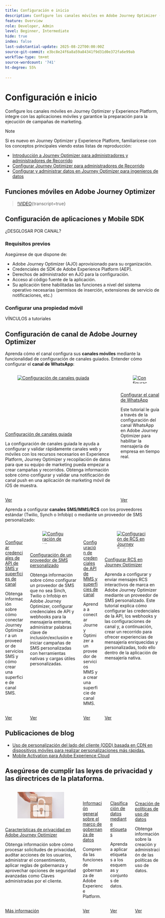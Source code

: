 ```yaml
---
title: Configuración e inicio
description: Configure los canales móviles en Adobe Journey Optimizer (AJO) y Adobe Experience Platform (AEP), integre los canales con las aplicaciones móviles y asegúrese de que está preparado para ejecutar campañas de marketing.
feature: Overview
role: Developer, Admin
level: Beginner, Intermediate
hide: true
index: false
last-substantial-update: 2025-08-22T00:00:00Z
source-git-commit: e3bc8e24f6a8a59a84341f9d31d0e372fa6e99ab
workflow-type: tm+mt
source-wordcount: '741'
ht-degree: 55%

---
```



# Configuración e inicio

Configure los canales móviles en Journey Optimizer y Experience Platform, integre con las aplicaciones móviles y garantice la preparación para la ejecución de campañas de marketing.

>[!NOTE]
>
>Si es nuevo en Journey Optimizer y Experience Platform, familiarícese con los conceptos principales viendo estas listas de reproducción:
>
>* [Introducción a Journey Optimizer para administradores y administradores de Recorrido](https://experienceleague.adobe.com/es/playlists/journey-optimizer-getting-started-for-journey-administrators-and-managers)
>* [Configurar Journey Optimizer para administradores de Recorrido](https://experienceleague.adobe.com/es/playlists/journey-optimizer-configure-journey-optimizer-for-administrators)
>* [Configurar y administrar datos en Journey Optimizer para ingenieros de datos](https://experienceleague.adobe.com/es/playlists/journey-optimizer-configure-and-manage-data-for-data-engineers)


## Funciones móviles en Adobe Journey Optimizer

>[!VIDEO](https://video.tv.adobe.com/v/344614?quality=12&learn=on&captions=spa){transcript=true}

## Configuración de aplicaciones y Mobile SDK

¿DESGLOSAR POR CANAL?

### Requisitos previos

Asegúrese de que dispone de:

* Adobe Journey Optimizer (AJO) aprovisionado para su organización.
* Credenciales de SDK de Adobe Experience Platform (AEP).
* Derechos de administrador en AJO para la configuración.
* Acceso al código fuente de la aplicación.
* Su aplicación tiene habilitadas las funciones a nivel del sistema operativo necesarias (permisos de inserción, extensiones de servicio de notificaciones, etc.)

### Configurar una propiedad móvil

VÍNCULOS a tutoriales


## Configuración de canal de Adobe Journey Optimizer

Aprenda cómo el canal configura sus **canales móviles** mediante la funcionalidad de configuración de canales guiados. Entender cómo configurar el **canal de WhatsApp**:

<!-- CARDS
* https://experienceleague.adobe.com/es/docs/journey-optimizer-learn/tutorials/configuration/channel-configuration/web-and-mobile-channels/guided-channel-setup
* https://experienceleague.adobe.com/es/docs/journey-optimizer-learn/tutorials/configuration/channel-configuration/whatsapp-channel/set-up-whatsapp-channel
-->
<!-- START CARDS HTML - DO NOT MODIFY BY HAND -->
<div class="columns">
    <div class="column is-half-tablet is-half-desktop is-one-third-widescreen" aria-label="Guided channel setup">
        <div class="card" style="height: 100%; display: flex; flex-direction: column; height: 100%;">
            <div class="card-image">
                <figure class="image x-is-16by9">
                    <a href="https://experienceleague.adobe.com/es/docs/journey-optimizer-learn/tutorials/configuration/channel-configuration/web-and-mobile-channels/guided-channel-setup" title="Configuración de canales guiada" target="_blank" rel="referrer">
                        <img class="is-bordered-r-small" src="https://video.tv.adobe.com/v/3433053/?format=jpeg&nocache=1755888511558" alt="Configuración de canales guiada"
                             style="width: 100%; aspect-ratio: 16 / 9; object-fit: cover; overflow: hidden; display: block; margin: auto;">
                    </a>
                </figure>
            </div>
            <div class="card-content is-padded-small" style="display: flex; flex-direction: column; flex-grow: 1; justify-content: space-between;">
                <div class="top-card-content">
                    <p class="headline is-size-6 has-text-weight-bold">
                        <a href="https://experienceleague.adobe.com/es/docs/journey-optimizer-learn/tutorials/configuration/channel-configuration/web-and-mobile-channels/guided-channel-setup" target="_blank" rel="referrer" title="Configuración de canales guiada">Configuración de canales guiada</a>
                    </p>
                    <p class="is-size-6">La configuración de canales guiada le ayuda a configurar y validar rápidamente canales web y móviles con los recursos necesarios en Experience Platform, Journey Optimizer y recopilación de datos para que su equipo de marketing pueda empezar a crear campañas y recorridos. Obtenga información sobre cómo configurar y validar una notificación de canal push en una aplicación de marketing móvil de iOS de muestra.</p>
                </div>
                <a href="https://experienceleague.adobe.com/es/docs/journey-optimizer-learn/tutorials/configuration/channel-configuration/web-and-mobile-channels/guided-channel-setup" target="_blank" rel="referrer" class="spectrum-Button spectrum-Button--outline spectrum-Button--primary spectrum-Button--sizeM" style="align-self: flex-start; margin-top: 1rem;">
                    <span class="spectrum-Button-label has-no-wrap has-text-weight-bold">Ver</span>
                </a>
            </div>
        </div>
    </div>
    <div class="column is-half-tablet is-half-desktop is-one-third-widescreen" aria-label="Set up the WhatsApp channel">
        <div class="card" style="height: 100%; display: flex; flex-direction: column; height: 100%;">
            <div class="card-image">
                <figure class="image x-is-16by9">
                    <a href="https://experienceleague.adobe.com/es/docs/journey-optimizer-learn/tutorials/configuration/channel-configuration/whatsapp-channel/set-up-whatsapp-channel" title="Configuración del canal de WhatsApp" target="_blank" rel="referrer">
                        <img class="is-bordered-r-small" src="https://video.tv.adobe.com/v/3470271/?format=jpeg&nocache=1755888511569&captions=spa" alt="Configuración del canal de WhatsApp"
                             style="width: 100%; aspect-ratio: 16 / 9; object-fit: cover; overflow: hidden; display: block; margin: auto;">
                    </a>
                </figure>
            </div>
            <div class="card-content is-padded-small" style="display: flex; flex-direction: column; flex-grow: 1; justify-content: space-between;">
                <div class="top-card-content">
                    <p class="headline is-size-6 has-text-weight-bold">
                        <a href="https://experienceleague.adobe.com/es/docs/journey-optimizer-learn/tutorials/configuration/channel-configuration/whatsapp-channel/set-up-whatsapp-channel" target="_blank" rel="referrer" title="Configuración del canal de WhatsApp">Configurar el canal de WhatsApp</a>
                    </p>
                    <p class="is-size-6">Este tutorial le guía a través de la configuración del canal WhatsApp en Adobe Journey Optimizer para habilitar la mensajería de empresa en tiempo real.</p>
                </div>
                <a href="https://experienceleague.adobe.com/es/docs/journey-optimizer-learn/tutorials/configuration/channel-configuration/whatsapp-channel/set-up-whatsapp-channel" target="_blank" rel="referrer" class="spectrum-Button spectrum-Button--outline spectrum-Button--primary spectrum-Button--sizeM" style="align-self: flex-start; margin-top: 1rem;">
                    <span class="spectrum-Button-label has-no-wrap has-text-weight-bold">Ver</span>
                </a>
            </div>
        </div>
    </div>
</div>
<!-- END CARDS HTML - DO NOT MODIFY BY HAND -->


Aprenda a configurar **canales SMS/MMS/RCS** con los proveedores estándar (Twilio, Synch o Infobip) o mediante un proveedor de SMS personalizado:

<!-- CARDS
* https://experienceleague.adobe.com/es/docs/journey-optimizer-learn/tutorials/configuration/channel-configuration/sms-mms-channel/set-up-sms-channel
* https://experienceleague.adobe.com/es/docs/journey-optimizer-learn/tutorials/configuration/channel-configuration/sms-mms-channel/configure-custom-sms-provider
* https://experienceleague.adobe.com/es/docs/journey-optimizer-learn/tutorials/configuration/channel-configuration/sms-mms-channel/configure-mms-api-credentials-and-channel-surfaces
* https://experienceleague.adobe.com/es/docs/journey-optimizer-learn/tutorials/configuration/channel-configuration/sms-mms-channel/set-up-rcs
-->
<!-- START CARDS HTML - DO NOT MODIFY BY HAND -->
<div class="columns">
    <div class="column is-half-tablet is-half-desktop is-one-third-widescreen" aria-label="Configure SMS API credentials and channel surfaces">
        <div class="card" style="height: 100%; display: flex; flex-direction: column; height: 100%;">
            <div class="card-image">
                <figure class="image x-is-16by9">
                    <a href="https://experienceleague.adobe.com/es/docs/journey-optimizer-learn/tutorials/configuration/channel-configuration/sms-mms-channel/set-up-sms-channel" title="Configuración de credenciales de API de SMS y superficies de canal" target="_blank" rel="referrer">
                        <img class="is-bordered-r-small" src="https://video.tv.adobe.com/v/3418544?format=jpeg&nocache=1755888512031&captions=spa" alt="Configuración de credenciales de API de SMS y superficies de canal"
                             style="width: 100%; aspect-ratio: 16 / 9; object-fit: cover; overflow: hidden; display: block; margin: auto;">
                    </a>
                </figure>
            </div>
            <div class="card-content is-padded-small" style="display: flex; flex-direction: column; flex-grow: 1; justify-content: space-between;">
                <div class="top-card-content">
                    <p class="headline is-size-6 has-text-weight-bold">
                        <a href="https://experienceleague.adobe.com/es/docs/journey-optimizer-learn/tutorials/configuration/channel-configuration/sms-mms-channel/set-up-sms-channel" target="_blank" rel="referrer" title="Configuración de credenciales de API de SMS y superficies de canal">Configurar credenciales de API de SMS y superficies de canal</a>
                    </p>
                    <p class="is-size-6">Obtenga información sobre cómo conectar Journey Optimizer a un proveedor de servicios SMS y cómo crear una superficie de canal SMS.</p>
                </div>
                <a href="https://experienceleague.adobe.com/es/docs/journey-optimizer-learn/tutorials/configuration/channel-configuration/sms-mms-channel/set-up-sms-channel" target="_blank" rel="referrer" class="spectrum-Button spectrum-Button--outline spectrum-Button--primary spectrum-Button--sizeM" style="align-self: flex-start; margin-top: 1rem;">
                    <span class="spectrum-Button-label has-no-wrap has-text-weight-bold">Ver</span>
                </a>
            </div>
        </div>
    </div>
    <div class="column is-half-tablet is-half-desktop is-one-third-widescreen" aria-label="Configure a custom SMS provider">
        <div class="card" style="height: 100%; display: flex; flex-direction: column; height: 100%;">
            <div class="card-image">
                <figure class="image x-is-16by9">
                    <a href="https://experienceleague.adobe.com/es/docs/journey-optimizer-learn/tutorials/configuration/channel-configuration/sms-mms-channel/configure-custom-sms-provider" title="Configuración de un proveedor de SMS personalizado" target="_blank" rel="referrer">
                        <img class="is-bordered-r-small" src="https://video.tv.adobe.com/v/3431625/?format=jpeg&nocache=1755888512068" alt="Configuración de un proveedor de SMS personalizado"
                             style="width: 100%; aspect-ratio: 16 / 9; object-fit: cover; overflow: hidden; display: block; margin: auto;">
                    </a>
                </figure>
            </div>
            <div class="card-content is-padded-small" style="display: flex; flex-direction: column; flex-grow: 1; justify-content: space-between;">
                <div class="top-card-content">
                    <p class="headline is-size-6 has-text-weight-bold">
                        <a href="https://experienceleague.adobe.com/es/docs/journey-optimizer-learn/tutorials/configuration/channel-configuration/sms-mms-channel/configure-custom-sms-provider" target="_blank" rel="referrer" title="Configuración de un proveedor de SMS personalizado">Configuración de un proveedor de SMS personalizado</a>
                    </p>
                    <p class="is-size-6">Obtenga información sobre cómo configurar un proveedor de SMS que no sea Sinch, Twilio o Infobip en Adobe Journey Optimizer, configurar credenciales de API y webhooks para la mensajería entrante, administrar palabras clave de inclusión/exclusión e iniciar campañas de SMS personalizadas con herramientas nativas y cargas útiles personalizadas.</p>
                </div>
                <a href="https://experienceleague.adobe.com/es/docs/journey-optimizer-learn/tutorials/configuration/channel-configuration/sms-mms-channel/configure-custom-sms-provider" target="_blank" rel="referrer" class="spectrum-Button spectrum-Button--outline spectrum-Button--primary spectrum-Button--sizeM" style="align-self: flex-start; margin-top: 1rem;">
                    <span class="spectrum-Button-label has-no-wrap has-text-weight-bold">Ver</span>
                </a>
            </div>
        </div>
    </div>
    <div class="column is-half-tablet is-half-desktop is-one-third-widescreen" aria-label="Configure MMS API credentials and channel surfaces">
        <div class="card" style="height: 100%; display: flex; flex-direction: column; height: 100%;">
            <div class="card-image">
                <figure class="image x-is-16by9">
                    <a href="https://experienceleague.adobe.com/es/docs/journey-optimizer-learn/tutorials/configuration/channel-configuration/sms-mms-channel/configure-mms-api-credentials-and-channel-surfaces" title="Configuración de credenciales de API de MMS y superficies de canal" target="_blank" rel="referrer">
                        <img class="is-bordered-r-small" src="https://video.tv.adobe.com/v/3438049/?format=jpeg&nocache=1755888512061&captions=spa" alt="Configuración de credenciales de API de MMS y superficies de canal"
                             style="width: 100%; aspect-ratio: 16 / 9; object-fit: cover; overflow: hidden; display: block; margin: auto;">
                    </a>
                </figure>
            </div>
            <div class="card-content is-padded-small" style="display: flex; flex-direction: column; flex-grow: 1; justify-content: space-between;">
                <div class="top-card-content">
                    <p class="headline is-size-6 has-text-weight-bold">
                        <a href="https://experienceleague.adobe.com/es/docs/journey-optimizer-learn/tutorials/configuration/channel-configuration/sms-mms-channel/configure-mms-api-credentials-and-channel-surfaces" target="_blank" rel="referrer" title="Configuración de credenciales de API de MMS y superficies de canal">Configuración de credenciales de API de MMS y superficies de canal</a>
                    </p>
                    <p class="is-size-6">Aprenda a conectar Journey Optimizer a un proveedor de servicios MMS y a crear una superficie de canal MMS.</p>
                </div>
                <a href="https://experienceleague.adobe.com/es/docs/journey-optimizer-learn/tutorials/configuration/channel-configuration/sms-mms-channel/configure-mms-api-credentials-and-channel-surfaces" target="_blank" rel="referrer" class="spectrum-Button spectrum-Button--outline spectrum-Button--primary spectrum-Button--sizeM" style="align-self: flex-start; margin-top: 1rem;">
                    <span class="spectrum-Button-label has-no-wrap has-text-weight-bold">Ver</span>
                </a>
            </div>
        </div>
    </div>
    <div class="column is-half-tablet is-half-desktop is-one-third-widescreen" aria-label="Set up RCS in Journey Optimizer">
        <div class="card" style="height: 100%; display: flex; flex-direction: column; height: 100%;">
            <div class="card-image">
                <figure class="image x-is-16by9">
                    <a href="https://experienceleague.adobe.com/es/docs/journey-optimizer-learn/tutorials/configuration/channel-configuration/sms-mms-channel/set-up-rcs" title="Configuración de RCS en Journey Optimizer" target="_blank" rel="referrer">
                        <img class="is-bordered-r-small" src="https://video.tv.adobe.com/v/3464758/?format=jpeg&nocache=1755888512073&captions=spa" alt="Configuración de RCS en Journey Optimizer"
                             style="width: 100%; aspect-ratio: 16 / 9; object-fit: cover; overflow: hidden; display: block; margin: auto;">
                    </a>
                </figure>
            </div>
            <div class="card-content is-padded-small" style="display: flex; flex-direction: column; flex-grow: 1; justify-content: space-between;">
                <div class="top-card-content">
                    <p class="headline is-size-6 has-text-weight-bold">
                        <a href="https://experienceleague.adobe.com/es/docs/journey-optimizer-learn/tutorials/configuration/channel-configuration/sms-mms-channel/set-up-rcs" target="_blank" rel="referrer" title="Configuración de RCS en Journey Optimizer">Configurar RCS en Journey Optimizer</a>
                    </p>
                    <p class="is-size-6">Aprenda a configurar y enviar mensajes RCS interactivos de marca en Adobe Journey Optimizer mediante un proveedor de SMS personalizado. Este tutorial explica cómo configurar las credenciales de la API, los webhooks y las configuraciones de canal y, a continuación, crear un recorrido para ofrecer experiencias de mensajería enriquecidas y personalizadas, todo ello dentro de la aplicación de mensajería nativa.</p>
                </div>
                <a href="https://experienceleague.adobe.com/es/docs/journey-optimizer-learn/tutorials/configuration/channel-configuration/sms-mms-channel/set-up-rcs" target="_blank" rel="referrer" class="spectrum-Button spectrum-Button--outline spectrum-Button--primary spectrum-Button--sizeM" style="align-self: flex-start; margin-top: 1rem;">
                    <span class="spectrum-Button-label has-no-wrap has-text-weight-bold">Ver</span>
                </a>
            </div>
        </div>
    </div>
</div>
<!-- END CARDS HTML - DO NOT MODIFY BY HAND -->

## Publicaciones de blog

* [Uso de personalización del lado del cliente (ODD) basada en CDN en dispositivos móviles para realizar personalizaciones más rápidas.](https://experienceleaguecommunities.adobe.com/t5/journey-optimizer-blogs/using-cdn-based-client-side-personalization-odd-on-mobile-for/ba-p/761626?profile.language=es)
* [Mobile Activation para Adobe Experience Cloud](https://experienceleaguecommunities.adobe.com/t5/adobe-target-blogs/mobile-activation-for-adobe-experience-cloud/ba-p/541595?profile.language=es)

## Asegúrese de cumplir las leyes de privacidad y las directrices de la plataforma.

<!-- CARDS
* https://experienceleague.adobe.com/es/docs/journey-optimizer/using/privacy/privacy-landing-page{image=../mobile-learning-hub/assets/privacy.webp}{title = Privacy Features in Adobe Journey Optimizer}{description = Learn how to process privacy requests, audit user actions, manage consent, apply governance rules, and leverage advanced security options like Customer Managed Keys.}
* https://experienceleague.adobe.com/es/docs/journey-optimizer-learn/tutorials/data-governance-and-privacy/data-governance-framework
* https://experienceleague.adobe.com/es/docs/journey-optimizer-learn/tutorials/data-governance-and-privacy/classify-data-using-lables{cta = Watch}
* https://experienceleague.adobe.com/es/docs/journey-optimizer-learn/tutorials/data-governance-and-privacy/create-data-usage-policies
-->
<!-- START CARDS HTML - DO NOT MODIFY BY HAND -->
<div class="columns">
    <div class="column is-half-tablet is-half-desktop is-one-third-widescreen" aria-label="Privacy Features in Adobe Journey Optimizer">
        <div class="card" style="height: 100%; display: flex; flex-direction: column; height: 100%;">
            <div class="card-image">
                <figure class="image x-is-16by9">
                    <a href="https://experienceleague.adobe.com/es/docs/journey-optimizer/using/privacy/privacy-landing-page" title="Funciones de privacidad en Adobe Journey Optimizer" target="_blank" rel="referrer">
                        <img class="is-bordered-r-small" src="../mobile-learning-hub/assets/privacy.webp" alt="Funciones de privacidad en Adobe Journey Optimizer"
                             style="width: 100%; aspect-ratio: 16 / 9; object-fit: cover; overflow: hidden; display: block; margin: auto;">
                    </a>
                </figure>
            </div>
            <div class="card-content is-padded-small" style="display: flex; flex-direction: column; flex-grow: 1; justify-content: space-between;">
                <div class="top-card-content">
                    <p class="headline is-size-6 has-text-weight-bold">
                        <a href="https://experienceleague.adobe.com/es/docs/journey-optimizer/using/privacy/privacy-landing-page" target="_blank" rel="referrer" title="Funciones de privacidad en Adobe Journey Optimizer">Características de privacidad en Adobe Journey Optimizer</a>
                    </p>
                    <p class="is-size-6">Obtenga información sobre cómo procesar solicitudes de privacidad, auditar acciones de los usuarios, administrar el consentimiento, aplicar reglas de gobernanza y aprovechar opciones de seguridad avanzadas como Claves administradas por el cliente.</p>
                </div>
                <a href="https://experienceleague.adobe.com/es/docs/journey-optimizer/using/privacy/privacy-landing-page" target="_blank" rel="referrer" class="spectrum-Button spectrum-Button--outline spectrum-Button--primary spectrum-Button--sizeM" style="align-self: flex-start; margin-top: 1rem;">
                    <span class="spectrum-Button-label has-no-wrap has-text-weight-bold">Más información</span>
                </a>
            </div>
        </div>
    </div>
    <div class="column is-half-tablet is-half-desktop is-one-third-widescreen" aria-label="Data Governance Framework Overview">
        <div class="card" style="height: 100%; display: flex; flex-direction: column; height: 100%;">
            <div class="card-image">
                <figure class="image x-is-16by9">
                    <a href="https://experienceleague.adobe.com/es/docs/journey-optimizer-learn/tutorials/data-governance-and-privacy/data-governance-framework" title="Información general sobre el marco de gobernanza de datos" target="_blank" rel="referrer">
                        <img class="is-bordered-r-small" src="https://video.tv.adobe.com/v/32682/?format=jpeg&nocache=1755888512557&captions=spa" alt="Información general sobre el marco de gobernanza de datos"
                             style="width: 100%; aspect-ratio: 16 / 9; object-fit: cover; overflow: hidden; display: block; margin: auto;">
                    </a>
                </figure>
            </div>
            <div class="card-content is-padded-small" style="display: flex; flex-direction: column; flex-grow: 1; justify-content: space-between;">
                <div class="top-card-content">
                    <p class="headline is-size-6 has-text-weight-bold">
                        <a href="https://experienceleague.adobe.com/es/docs/journey-optimizer-learn/tutorials/data-governance-and-privacy/data-governance-framework" target="_blank" rel="referrer" title="Información general sobre el marco de gobernanza de datos">Información general sobre el marco de gobernanza de datos</a>
                    </p>
                    <p class="is-size-6">Comprenda las funciones de gobernanza de Adobe Experience Platform.</p>
                </div>
                <a href="https://experienceleague.adobe.com/es/docs/journey-optimizer-learn/tutorials/data-governance-and-privacy/data-governance-framework" target="_blank" rel="referrer" class="spectrum-Button spectrum-Button--outline spectrum-Button--primary spectrum-Button--sizeM" style="align-self: flex-start; margin-top: 1rem;">
                    <span class="spectrum-Button-label has-no-wrap has-text-weight-bold">Ver</span>
                </a>
            </div>
        </div>
    </div>
    <div class="column is-half-tablet is-half-desktop is-one-third-widescreen" aria-label="Classify data using labels">
        <div class="card" style="height: 100%; display: flex; flex-direction: column; height: 100%;">
            <div class="card-image">
                <figure class="image x-is-16by9">
                    <a href="https://experienceleague.adobe.com/es/docs/journey-optimizer-learn/tutorials/data-governance-and-privacy/classify-data-using-lables" title="Clasificación de datos mediante etiquetas" target="_blank" rel="referrer">
                        <img class="is-bordered-r-small" src="https://video.tv.adobe.com/v/3422794?format=jpeg&nocache=1755888512540&captions=spa" alt="Clasificación de datos mediante etiquetas"
                             style="width: 100%; aspect-ratio: 16 / 9; object-fit: cover; overflow: hidden; display: block; margin: auto;">
                    </a>
                </figure>
            </div>
            <div class="card-content is-padded-small" style="display: flex; flex-direction: column; flex-grow: 1; justify-content: space-between;">
                <div class="top-card-content">
                    <p class="headline is-size-6 has-text-weight-bold">
                        <a href="https://experienceleague.adobe.com/es/docs/journey-optimizer-learn/tutorials/data-governance-and-privacy/classify-data-using-lables" target="_blank" rel="referrer" title="Clasificación de datos mediante etiquetas">Clasificación de datos mediante etiquetas</a>
                    </p>
                    <p class="is-size-6">Aprenda a aplicar etiquetas a los esquemas y conjuntos de datos. </p>
                </div>
                <a href="https://experienceleague.adobe.com/es/docs/journey-optimizer-learn/tutorials/data-governance-and-privacy/classify-data-using-lables" target="_blank" rel="referrer" class="spectrum-Button spectrum-Button--outline spectrum-Button--primary spectrum-Button--sizeM" style="align-self: flex-start; margin-top: 1rem;">
                    <span class="spectrum-Button-label has-no-wrap has-text-weight-bold">Ver</span>
                </a>
            </div>
        </div>
    </div>
    <div class="column is-half-tablet is-half-desktop is-one-third-widescreen" aria-label="Create Data Usage Policies">
        <div class="card" style="height: 100%; display: flex; flex-direction: column; height: 100%;">
            <div class="card-image">
                <figure class="image x-is-16by9">
                    <a href="https://experienceleague.adobe.com/es/docs/journey-optimizer-learn/tutorials/data-governance-and-privacy/create-data-usage-policies" title="Creación de políticas de uso de datos" target="_blank" rel="referrer">
                        <img class="is-bordered-r-small" src="https://video.tv.adobe.com/v/37128/?format=jpeg&nocache=1755888512550&captions=spa" alt="Creación de políticas de uso de datos"
                             style="width: 100%; aspect-ratio: 16 / 9; object-fit: cover; overflow: hidden; display: block; margin: auto;">
                    </a>
                </figure>
            </div>
            <div class="card-content is-padded-small" style="display: flex; flex-direction: column; flex-grow: 1; justify-content: space-between;">
                <div class="top-card-content">
                    <p class="headline is-size-6 has-text-weight-bold">
                        <a href="https://experienceleague.adobe.com/es/docs/journey-optimizer-learn/tutorials/data-governance-and-privacy/create-data-usage-policies" target="_blank" rel="referrer" title="Creación de políticas de uso de datos">Creación de políticas de uso de datos</a>
                    </p>
                    <p class="is-size-6">Obtenga información sobre la creación y administración de las políticas de uso de datos.</p>
                </div>
                <a href="https://experienceleague.adobe.com/es/docs/journey-optimizer-learn/tutorials/data-governance-and-privacy/create-data-usage-policies" target="_blank" rel="referrer" class="spectrum-Button spectrum-Button--outline spectrum-Button--primary spectrum-Button--sizeM" style="align-self: flex-start; margin-top: 1rem;">
                    <span class="spectrum-Button-label has-no-wrap has-text-weight-bold">Ver</span>
                </a>
            </div>
        </div>
    </div>
</div>
<!-- END CARDS HTML - DO NOT MODIFY BY HAND -->

